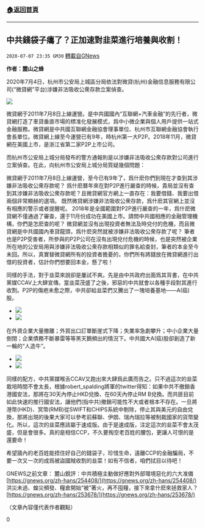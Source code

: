 ###  [:house:返回首頁](https://github.com/ourhimalayas/txt)
---

## 中共錢袋子癟了？正加速對韭菜進行培養與收割！
`2020-07-07 23:35 GM30` [轉載自GNews](https://gnews.org/zh-hant/257212/)

**作者：麓山之蜂**

2020年7月4日，杭州市公安局上城區分局依法對微貸(杭州)金融信息服務有限公司(“微貸網”平台)涉嫌非法吸收公衆存款立案偵查。

![](https://s3.amazonaws.com/gnews-media-offload/wp-content/uploads/2020/07/07232002/2345%E6%88%AA%E5%9B%BE20200708111854-1.png)

微貸網于2011年7月8日上線運營。是中共國國內“互聯網+汽車金融”的先行者，微貸網打造了車貸垂直市場的標准化發展模式，爲中小微企業與個人用戶提供一站式金融服務。微貸網是中共國互聯網金融協會理事單位、杭州市互聯網金融協會執行會長單位。微貸網上線至今運營已有9年，時杭州第一大P2P。2018年11月，微貸網在美國上市，是浙江省第二家P2P上市公司。

而杭州市公安局上城分局發布的警方通報則是以涉嫌非法吸收公衆存款對公司進行立案偵查。在此，向杭州市公安局上城分局質疑幾個問題：

微貸網于2011年7月8日上線運營，至今已有9年了，爲什麽你們到現在才查到其涉嫌非法吸收公衆存款呢？
爲什麽曆年來在對P2P進行嚴查的時候，貴局並沒有查到其涉嫌非法吸收公衆存款呢？且微貸網官方網上一直存在：我要借錢、我要出借兩個非常顯赫的選項。
既然微貸網涉嫌非法吸收公衆存款，爲什麽其官網上並沒有相應的警示或者提醒呢。
2018年是全國範圍對P2P進行嚴查的一年，爲什麽微貸網不僅通過了審查，還于11月份成功在美國上市。請問中共國相應的金融管理機構，你們是怎麽查的呢？
微貸網並沒有出現投資者無法及時兌付的危機，而且微貸網是中共國國內車貸龍頭，爲什麽突然就被涉嫌非法吸收公衆存款了呢？
筆者也是P2P受害者，所參與的P2P公司在沒有出現兌付危機的時候，也是突然被企業所在地的公安局用與涉嫌非法吸收公衆存款相類似的罪名給查封，筆者的本金至今未回。所以，真實替微貸網所有的投資者擔憂的，你們所有將錢放在微貸網進行出借的投資者，估計你們想要回本金，懸了啦！

同樣的手法，對于韭菜來說卻是屢試不爽。先是由中共政府出面爲其背書，在中共黨媒CCAV上大肆宣傳。當韭菜茂盛了之後，邪惡的中共就會以各種手段對其進行收割。P2P的傷疤未愈之際，中共卻給韭菜們又騰出了一塊培養基地——A(癌)股。

- ![](https://s3.amazonaws.com/gnews-media-offload/wp-content/uploads/2020/07/07232137/%E5%9B%BE3%E4%B8%8A%E8%AF%81%E6%8C%87%E6%95%B0-2.png)
- ![](https://s3.amazonaws.com/gnews-media-offload/wp-content/uploads/2020/07/07232149/%E5%9B%BE4%E6%B7%B1%E5%9C%B3%E6%8C%87%E6%95%B0.png)


在外資企業大量撤離；外貿出口訂單斷崖式下降；失業率急劇攀升；中小企業大量倒閉；企業債務不斷暴雷等等黑天鵝頻出的情況下。中共國大A(癌)股卻創造了新一輪的“人造牛”。

- ![](https://s3.amazonaws.com/gnews-media-offload/wp-content/uploads/2020/07/07232243/%E5%9B%BE5CCAV1.jpg)
- ![](https://s3.amazonaws.com/gnews-media-offload/wp-content/uploads/2020/07/07232300/%E5%9B%BE6CCAV2.jpg)


同樣的配方，中共黨媒喉舌CCAV又跑出來大肆爲此廣而告之。只不過這次的韭菜栽培時間不會太長，根據robert\_spalding將軍的twitter得知：如果中共不撤銷香港國安法，那將在30天內停止HKD兌換、在60天內停止RM B兌換。而共匪目前如此快速的推行國安法，讓他們(指中共)撤銷可能性不大或者根本不存在。一旦將港幣(HKD)、冥幣(RMB)從SWIFT和CHIPS系統中剔除，停止其與美元的自由兌換，那將出現的後果大家可以參考前蘇聯、伊朗、瑞內瑞拉等被制裁國家的貨幣變化。所以，這次的韭菜應該屬于速成版。由于是速成版，注定這次的韭菜不會太茂盛，但是會很多。真的是相信CCP，不久要掏空老百姓的腰包，更讓人可恨的是還要命！

希望牆內的老百姓能捂住好自己的錢袋子，珍惜生命，遠離CCP的金融騙局，不要一次又一次的成爲被盜國賊收割的韭菜！如有不信者，咱們拭目以待吧！

GNEWS之前文章：
麓山銳評：中共積極主動做好應對外部環境惡化的六大准備
[https://gnews.org/zh-hans/254408/](https://gnews.org/zh-hans/254408/)
洪災未過、蝗災頻發、糧倉開始“被”著火，再不囤糧，接下來拿什麽來拯救家人？
[https://gnews.org/zh-hans/253678/](https://gnews.org/zh-hans/253678/)

（文章內容僅代表作者觀點）

0
